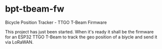 # bpt-tbeam-fw
Bicycle Position Tracker - TTGO T-Beam Firmware

This project has just been started. When it's ready it shall be the firmware
for an ESP32 TTGO T-Beam to track the geo position of a biycle and send it
via LoRaWAN.
